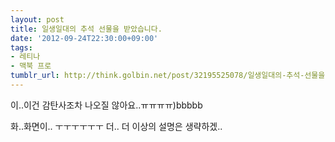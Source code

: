 ```yaml
---
layout: post
title: 일생일대의 추석 선물을 받았습니다.
date: '2012-09-24T22:30:00+09:00'
tags:
- 레티나
- 맥북 프로
tumblr_url: http://think.golbin.net/post/32195525078/일생일대의-추석-선물을-받았습니다
---
```



이..이건 감탄사조차 나오질 않아요..ㅠㅠㅠㅠ)bbbbb

화..화면이.. ㅜㅜㅜㅜㅜㅜ 더.. 더 이상의 설명은 생략하겠..
